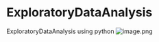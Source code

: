 # ExploratoryDataAnalysis
ExploratoryDataAnalysis using python
![image.png](C:\Users\738329\Documents\Project_IPL_EDA_PrasunKantiGhosh\Image1.png)
